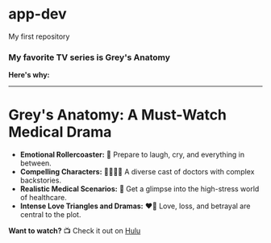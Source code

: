 # app-dev
My first repository

### **My favorite TV series is Grey's Anatomy**

**Here's why:**

---

# Grey's Anatomy: A Must-Watch Medical Drama

* **Emotional Rollercoaster:** :roller_coaster: Prepare to laugh, cry, and everything in between.
* **Compelling Characters:** :man_health_worker::woman_health_worker: A diverse cast of doctors with complex backstories.
* **Realistic Medical Scenarios:** :hospital: Get a glimpse into the high-stress world of healthcare.
* **Intense Love Triangles and Dramas:** :heart_on_fire: Love, loss, and betrayal are central to the plot.

**Want to watch?** 📺 Check it out on [Hulu](https://www.hulu.com/series/greys-anatomy-bfd6ba83-5fff-46f8-abae-76f1796c1c8e?dl)
